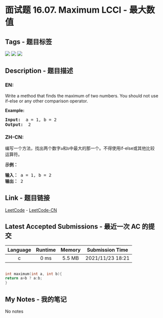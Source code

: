 
# 面试题 16.07. Maximum LCCI - 最大数值

## Tags - 题目标签

 <img src="https://img.shields.io/badge/Bit Manipulation-位运算-blue.svg">   <img src="https://img.shields.io/badge/Brainteaser-脑筋急转弯-blue.svg">   <img src="https://img.shields.io/badge/Math-数学-blue.svg">  


## Description - 题目描述

### EN:
<p>Write a method that finds the maximum of two numbers. You should not use if-else or any other comparison operator.</p>

<p><strong>Example: </strong></p>

<pre>
<strong>Input: </strong> a = 1, b = 2
<strong>Output: </strong> 2
</pre>


### ZH-CN:
<p>编写一个方法，找出两个数字<code>a</code>和<code>b</code>中最大的那一个。不得使用if-else或其他比较运算符。</p>
<p><strong>示例：</strong></p>
<pre><strong>输入：</strong> a = 1, b = 2
<strong>输出：</strong> 2
</pre>



## Link - 题目链接

[LeetCode](https://leetcode.com/problems/maximum-lcci/description/)  -  [LeetCode-CN](https://leetcode.cn/problems/maximum-lcci/description/)
## Latest Accepted Submissions - 最近一次 AC 的提交


| Language | Runtime | Memory | Submission Time |
|:---:|:---:|:---:|:---:|
| c  | 0 ms | 5.5 MB | 2021/11/23 18:21 |

```c

int maximum(int a, int b){
return a>b ? a:b;
}

```
## My Notes - 我的笔记


No notes

